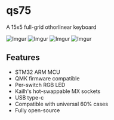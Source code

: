 # qs75
A 15x5 full-grid othorlinear keyboard

![Imgur](https://i.imgur.com/DBjkfE0.png)
![Imgur](https://i.imgur.com/lqaDMQy.png)
![Imgur](https://i.imgur.com/bfTwtas.jpg)
![Imgur](https://i.imgur.com/OWWBPfD.jpg)

## Features

* STM32 ARM MCU
* QMK firmware compatible
* Per-switch RGB LED
* Kailh's hot-swappable MX sockets
* USB type-c
* Compatible with universal 60% cases
* Fully open-source
